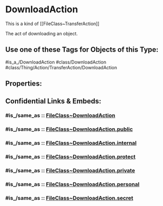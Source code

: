 ﻿---
excludes: 
extends: FileClass~Thing/FileClass~Action/FileClass~TransferAction
fields: []
icon: link-2
limit: 9
mapWithTag: true
tagNames:
- class/DownloadAction
- class/Thing/Action/TransferAction/DownloadAction
- is_a_/DownloadAction
- schema-org/DownloadAction
tags:
- class/FileClass
- class/DownloadAction
- is_a_/DownloadAction
- class/Thing/Action/TransferAction/DownloadAction
version: 2.0
---

# DownloadAction
This is a kind of [[FileClass~TransferAction]]

The act of downloading an object.


## Use one of these Tags for Objects of this Type:

#is_a_/DownloadAction
#class/DownloadAction
#class/Thing/Action/TransferAction/DownloadAction

## Properties:


## Confidential Links & Embeds: 

### #is_/same_as :: [FileClass~DownloadAction](/_Standards/fileClass/FileClass~Thing/FileClass~Action/FileClass~TransferAction/FileClass~DownloadAction.md) 

### #is_/same_as :: [FileClass~DownloadAction.public](/_public/fileClass/FileClass~Thing/FileClass~Action/FileClass~TransferAction/FileClass~DownloadAction.public.md) 

### #is_/same_as :: [FileClass~DownloadAction.internal](/_internal/fileClass/FileClass~Thing/FileClass~Action/FileClass~TransferAction/FileClass~DownloadAction.internal.md) 

### #is_/same_as :: [FileClass~DownloadAction.protect](/_protect/fileClass/FileClass~Thing/FileClass~Action/FileClass~TransferAction/FileClass~DownloadAction.protect.md) 

### #is_/same_as :: [FileClass~DownloadAction.private](/_private/fileClass/FileClass~Thing/FileClass~Action/FileClass~TransferAction/FileClass~DownloadAction.private.md) 

### #is_/same_as :: [FileClass~DownloadAction.personal](/_personal/fileClass/FileClass~Thing/FileClass~Action/FileClass~TransferAction/FileClass~DownloadAction.personal.md) 

### #is_/same_as :: [FileClass~DownloadAction.secret](/_secret/fileClass/FileClass~Thing/FileClass~Action/FileClass~TransferAction/FileClass~DownloadAction.secret.md)

